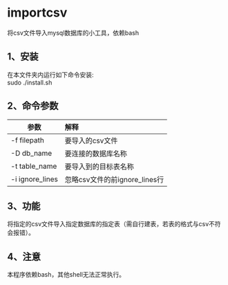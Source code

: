 # importcsv
将csv文件导入mysql数据库的小工具，依赖bash
## 1、安装
  在本文件夹内运行如下命令安装:  
  sudo ./install.sh  
## 2、命令参数
| 参数 | 解释 |
| ------------- |:-------------| 
|  -f filepath   |   要导入的csv文件  |
|  -D db_name    |   要连接的数据库名称 |  
|  -t table_name  |  要导入到的目标表名称  |
| -i ignore_lines | 忽略csv文件的前ignore_lines行  |
## 3、功能
  将指定的csv文件导入指定数据库的指定表（需自行建表，若表的格式与csv不符会报错）。  
## 4、注意  
  本程序依赖bash，其他shell无法正常执行。  
